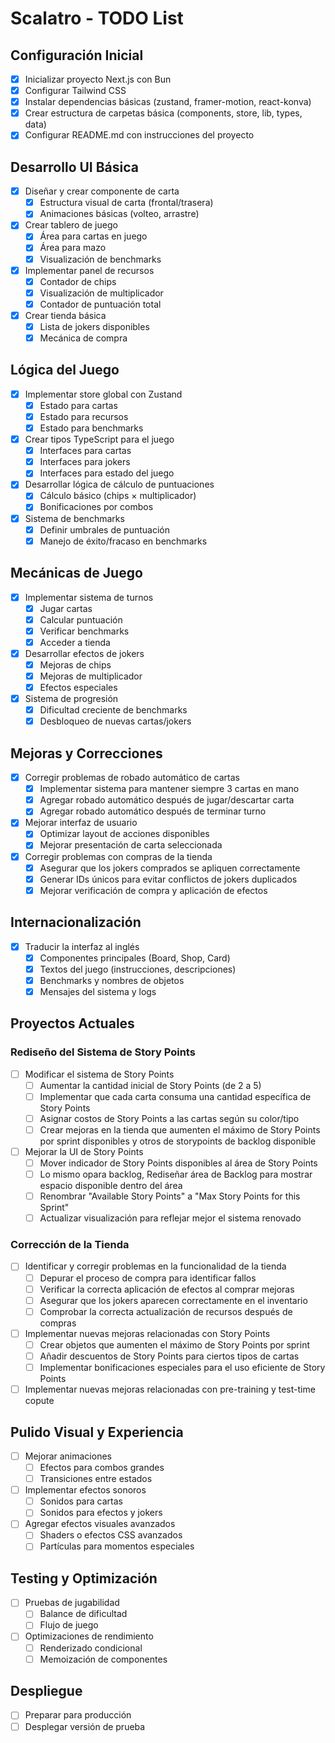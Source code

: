 # Scalatro - TODO List

## Configuración Inicial
- [x] Inicializar proyecto Next.js con Bun
- [x] Configurar Tailwind CSS
- [x] Instalar dependencias básicas (zustand, framer-motion, react-konva)
- [x] Crear estructura de carpetas básica (components, store, lib, types, data)
- [x] Configurar README.md con instrucciones del proyecto

## Desarrollo UI Básica
- [x] Diseñar y crear componente de carta
  - [x] Estructura visual de carta (frontal/trasera)
  - [x] Animaciones básicas (volteo, arrastre)
- [x] Crear tablero de juego
  - [x] Área para cartas en juego
  - [x] Área para mazo
  - [x] Visualización de benchmarks
- [x] Implementar panel de recursos
  - [x] Contador de chips
  - [x] Visualización de multiplicador
  - [x] Contador de puntuación total
- [x] Crear tienda básica
  - [x] Lista de jokers disponibles
  - [x] Mecánica de compra

## Lógica del Juego
- [x] Implementar store global con Zustand
  - [x] Estado para cartas
  - [x] Estado para recursos
  - [x] Estado para benchmarks
- [x] Crear tipos TypeScript para el juego
  - [x] Interfaces para cartas
  - [x] Interfaces para jokers
  - [x] Interfaces para estado del juego
- [x] Desarrollar lógica de cálculo de puntuaciones
  - [x] Cálculo básico (chips × multiplicador)
  - [x] Bonificaciones por combos
- [x] Sistema de benchmarks
  - [x] Definir umbrales de puntuación
  - [x] Manejo de éxito/fracaso en benchmarks

## Mecánicas de Juego
- [x] Implementar sistema de turnos
  - [x] Jugar cartas
  - [x] Calcular puntuación
  - [x] Verificar benchmarks
  - [x] Acceder a tienda
- [x] Desarrollar efectos de jokers
  - [x] Mejoras de chips
  - [x] Mejoras de multiplicador
  - [x] Efectos especiales
- [x] Sistema de progresión
  - [x] Dificultad creciente de benchmarks
  - [x] Desbloqueo de nuevas cartas/jokers

## Mejoras y Correcciones
- [x] Corregir problemas de robado automático de cartas
  - [x] Implementar sistema para mantener siempre 3 cartas en mano
  - [x] Agregar robado automático después de jugar/descartar carta
  - [x] Agregar robado automático después de terminar turno
- [x] Mejorar interfaz de usuario
  - [x] Optimizar layout de acciones disponibles
  - [x] Mejorar presentación de carta seleccionada
- [x] Corregir problemas con compras de la tienda
  - [x] Asegurar que los jokers comprados se apliquen correctamente
  - [x] Generar IDs únicos para evitar conflictos de jokers duplicados
  - [x] Mejorar verificación de compra y aplicación de efectos

## Internacionalización
- [x] Traducir la interfaz al inglés
  - [x] Componentes principales (Board, Shop, Card)
  - [x] Textos del juego (instrucciones, descripciones)
  - [x] Benchmarks y nombres de objetos
  - [x] Mensajes del sistema y logs

## Proyectos Actuales

### Rediseño del Sistema de Story Points
- [ ] Modificar el sistema de Story Points
  - [ ] Aumentar la cantidad inicial de Story Points (de 2 a 5)
  - [ ] Implementar que cada carta consuma una cantidad específica de Story Points
  - [ ] Asignar costos de Story Points a las cartas según su color/tipo
  - [ ] Crear mejoras en la tienda que aumenten el máximo de Story Points por sprint disponibles y otros de storypoints de backlog disponible
- [ ] Mejorar la UI de Story Points
  - [ ] Mover indicador de Story Points disponibles al área de Story Points
  - [ ] Lo mismo opara backlog, Rediseñar área de Backlog para mostrar espacio disponible dentro del área
  - [ ] Renombrar "Available Story Points" a "Max Story Points for this Sprint"
  - [ ] Actualizar visualización para reflejar mejor el sistema renovado

### Corrección de la Tienda
- [ ] Identificar y corregir problemas en la funcionalidad de la tienda
  - [ ] Depurar el proceso de compra para identificar fallos
  - [ ] Verificar la correcta aplicación de efectos al comprar mejoras
  - [ ] Asegurar que los jokers aparecen correctamente en el inventario
  - [ ] Comprobar la correcta actualización de recursos después de compras
- [ ] Implementar nuevas mejoras relacionadas con Story Points
  - [ ] Crear objetos que aumenten el máximo de Story Points por sprint
  - [ ] Añadir descuentos de Story Points para ciertos tipos de cartas
  - [ ] Implementar bonificaciones especiales para el uso eficiente de Story Points
- [ ] Implementar nuevas mejoras relacionadas con pre-training y test-time copute

## Pulido Visual y Experiencia
- [ ] Mejorar animaciones
  - [ ] Efectos para combos grandes
  - [ ] Transiciones entre estados
- [ ] Implementar efectos sonoros
  - [ ] Sonidos para cartas
  - [ ] Sonidos para efectos y jokers
- [ ] Agregar efectos visuales avanzados
  - [ ] Shaders o efectos CSS avanzados
  - [ ] Partículas para momentos especiales

## Testing y Optimización
- [ ] Pruebas de jugabilidad
  - [ ] Balance de dificultad
  - [ ] Flujo de juego
- [ ] Optimizaciones de rendimiento
  - [ ] Renderizado condicional
  - [ ] Memoización de componentes

## Despliegue
- [ ] Preparar para producción
- [ ] Desplegar versión de prueba 